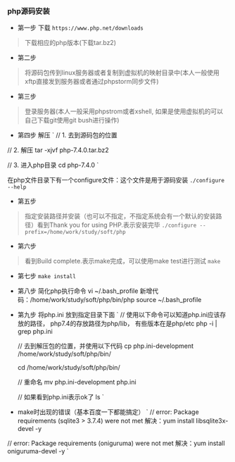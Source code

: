 ### php源码安装

- 第一步 下载
`https://www.php.net/downloads`
> 下载相应的php版本(下载tar.bz2)

- 第二步
> 将源码包传到linux服务器或者复制到虚拟机的映射目录中(本人一般使用xftp直接发到服务器或者通过phpstorm同步文件)

- 第三步
> 登录服务器(本人一般采用phpstrom或者xshell, 如果是使用虚拟机的可以自己下载git使用git bush进行操作)

- 第四步 解压
`
// 1. 去到源码包的位置

// 2. 解压
tar -xjvf php-7.4.0.tar.bz2

// 3. 进入php目录
cd php-7.4.0
`

在php文件目录下有一个configure文件：这个文件是用于源码安装
`
    ./configure --help
`

- 第五步
> 指定安装路径并安装（也可以不指定，不指定系统会有一个默认的安装路径）看到Thank you for using PHP.表示安装完毕
`
./configure --prefix=/home/work/study/soft/php
`

- 第六步
> 看到Build complete.表示make完成，可以使用make test进行测试
`make`

- 第七步
`make install`

- 第八步 简化php执行命令
vi ~/.bash_profile
新增代码：/home/work/study/soft/php/bin/php
source ~/.bash_profile

- 第九步 将php.ini 放到指定目录下面
`
    // 使用以下命令可以知道php.ini应该存放的路径， php7.4的存放路径为php/lib， 有些版本在是php/etc
    php -i | grep php.ini

    // 去到解压包的位置，并使用以下代码
    cp php.ini-development /home/work/study/soft/php/bin/

    cd /home/work/study/soft/php/bin/

    // 重命名
    mv php.ini-development php.ini

    // 如果看到php.ini表示ok了
    ls
`

- make时出现的错误（基本百度一下都能搞定）
`
// error: Package requirements (sqlite3 > 3.7.4) were not met
解决：yum install libsqlite3x-devel -y

// error: Package requirements (oniguruma) were not met
解决：yum install oniguruma-devel -y
`



